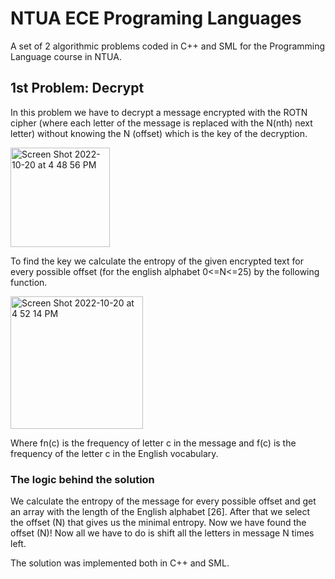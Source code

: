 # NTUA ECE Programing Languages
A set of 2 algorithmic problems coded in C++ and SML for the Programming Language course in NTUA.

## 1st Problem: Decrypt
In this problem we have to decrypt a message encrypted with the ROTN cipher (where each letter of the message is replaced with the N(nth) next letter) without knowing the N (offset) which is the key of the decryption.


<img width="159" alt="Screen Shot 2022-10-20 at 4 48 56 PM" src="https://user-images.githubusercontent.com/76242811/196966963-5349107d-ba83-429b-87f5-79962df7bef3.png">

To find the key we calculate the entropy of the given encrypted text for every possible offset (for the english alphabet 0<=N<=25) by the following function.


<img width="212" alt="Screen Shot 2022-10-20 at 4 52 14 PM" src="https://user-images.githubusercontent.com/76242811/196967683-cc3adbb7-451f-499f-a841-035600fd125d.png">

Where fn(c) is the frequency of letter c in the message and f(c) is the frequency of the letter c in the English vocabulary.

### The logic behind the solution
We calculate the entropy of the message for every possible offset and get an array with the length of the English alphabet [26]. After that we select the offset (N) that gives us the minimal entropy. Now we have found the offset (N)! Now all we have to do is shift all the letters in message N times left.

The solution was implemented both in C++ and SML.


